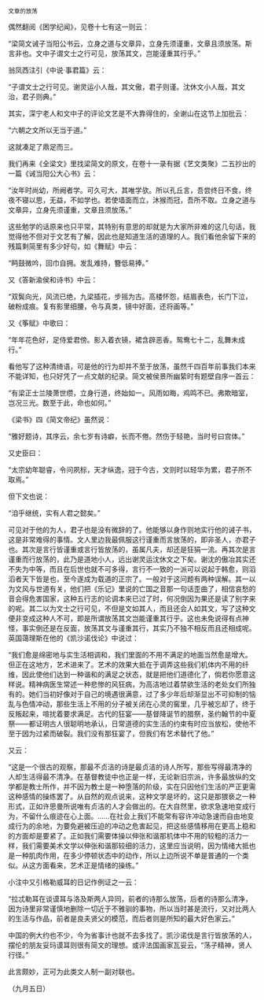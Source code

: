     文章的放荡 

   偶然翻阅《困学纪闻》，见卷十七有这一则云：

   “梁简文诫子当阳公书云，立身之道与文章异，立身先须谨重，文章且须放荡。斯言非也。文中子谓文士之行可见，放荡其文，岂能谨重其行乎。”

   翁凤西注引《中说·事君篇》云：

   “子谓文士之行可见。谢灵运小人哉，其文傲，君子则谨。沈休文小人哉，其文治，君子则典。”

   其实，深宁老人和文中子的评论文艺是不大靠得住的，全谢山在这节上加批云：

   “六朝之文所以无当于道。”

   这就凑足了鼎足而三。

   我们再来《全梁文》里找梁简文的原文，在卷十一录有据《艺文类聚》二五抄出的一篇《诫当阳公大心书》云：

   “汝年时尚幼，所阙者学。可久可大，其唯学欤。所以孔丘言，吾尝终日不食，终夜不寝以思，无益，不如学也。若使墙面而立，沐猴而冠，吾所不取。立身之道与文章异，立身先须谨重，文章且须放荡。”

   这些勉学的话原来也只平常，其特别有意思的却就是为大家所非难的这几句话，我觉得他不但对于文艺有了解，因此也是知道生活的道理的人。我们看他余留下来的残篇剩简里有多少好句，如《舞赋》中云：

   “眄鼓微吟，回巾自拥。发乱难持，簪低易捧。”

   又《答新渝侯和诗书》中云：

   “双鬓向光，风流已绝，九梁插花，步摇为古。高楼怀怨，结眉表色，长门下泣，破粉成痕。复有影里细腰，令与真类，镜中好面，还将画等。”

   又《筝赋》中歌曰：

   “年年花色好，足侍爱君傍。影入着衣镜，裙含辟恶香。鸳鸯七十二，乱舞未成行。”

   看他写了这种清绮语，可是他的行为却并不至于放荡，虽然千四百年前事我们本来不能详知，也只好凭了一点文献的纪录。简文被侯景所幽絷时有题壁自序一首云：

   “有梁正士兰陵萧世缵，立身行道，终始如一。风雨如晦，鸡鸣不已。弗欺暗室，岂况三光。数至于此，命也如何。”

   《梁书》四《简文帝纪》虽然说：

   “雅好题诗，其序云，余七岁有诗癖，长而不倦。然伤于轻艳，当时号曰宫体。”

   又史臣曰：

   “太宗幼年聪睿，令问夙标，天才纵逸，冠于今古，文则时以轻华为累，君子所不取焉。”

   但下文也说：

   “洎乎继统，实有人君之懿矣。”

   可见对于他的为人，君子也是没有微辞的了。他能够以身作则地实行他的诫子书，这是非常难得的事情。文人里边我最佩服这行谨重而言放荡的，即非圣人，亦君子也。其次是言行皆谨重或言行皆放荡的，虽属凡夫，却还是狂狷一流。再其次是言谨重而行放荡的，此乃是道地小人，远出谢灵运沈休文之下矣。谢沈的傲冶其实还不失为中等，而且在后世也就不可多得，言行不一致的一派可以说起于韩愈，则滔滔者天下皆是也，至今遂成为载道的正宗了。一般对于这问题有两种误解。其一以为文风与世道有关，他们把《乐记》里说的亡国之音那一句话歪曲了，相信哀愁的音会得危害国家，这种五行志的论调本来已过了时，何况倒因为果还是读了别字来的呢。其二以为文士之行可见，不但是文如其人，而且还会人如其文，写了这种文便非变成这种人不可，即是所谓放荡其文岂能谨重其行乎。这也未免说得有点神怪，事实倒还是在反面，放荡其文与谨重其行，其实乃不独不相反而且还相成呢。英国蔼理斯在他的《凯沙诺伐论》中说过：

   “我们愈是绵密地与实生活相调和，我们里面的不用不满足的地面当然愈是增大。但正在这地方，艺术进来了。艺术的效果大抵在于调弄这些我们机体内不用的纤维，因此使他们达到一种谐和的满足之状态，就是把他们道德化了，倘若你愿意这样说。精神病医生常述一种悲惨的风狂病，为高洁地过着禁欲生活的老处女们所独有的。她们当初好像对于自己的境遇很满意，过了多少年后却渐显出不可抑制的恼乱与色情冲动，那些生活上不用的分子被关闭在心灵的窖里，几乎被忘却了，终于反叛起来，喧扰着要求满足。古代的狂宴——基督降诞节的腊祭，圣约翰节的中夏祭——都证明古人很聪明地承认，日常道德的实生活的约束有时应当放松，使他不至于因为过紧而破裂。我们没有那狂宴了，但我们有艺术替代了他。”

   又云：

   “这是一个很古的观察，那最不贞洁的诗是最贞洁的诗人所写，那些写得最清净的人却生活得最不清净。在基督教徒中也正是一样，无论新旧宗派，许多最放纵的文学都是教士所作，并不因为教士是一种堕落的阶级，实在只因他们生活的严正更需这种感情的操练罢了。从自然的观点说来，这种文学是坏的，这只是那猥亵之一种形式，正如许思曼所说唯有贞洁的人才会做出的。在大自然里，欲求急速地变成行为，不留什么痕迹在心上面。……在社会上我们不能常有容许冲动急速而自由地变成行为的余地，为要免避被压迫的冲动之危害起见，把这些感情移用在更高上稳和的方面却是要紧了。正如我们需要体操以伸张和谐那机体中不用的较粗的活力一样，我们需要美术文学以伸张和谐那较细的活力，这里应当说明，因为情绪大抵也是一种肌肉作用，在多少停顿状态中的动作，所以上边所说不单是普通的一个类似。从这方面看来，艺术正是情绪的操练。”

   小注中又引格勒威耳的日记作例证之一云：

   “拉忒勒耳在谈谟耳与洛及斯两人异同，前者的诗那么放荡，后者的诗那么清净，因为诗里非常谨慎地删除一切近于不雅驯的事物，所以当时甚是流行，又对比两人的生活与作品，前者是良夫贤父的模范，而后者则是所知的最大好色家云。”

   中国的例大约也不少，今为省事计也就不去多找了。凯沙诺伐是言行皆放荡的人，摆伦的朋友妥玛谟耳则很有简文的理想。或评法国画家瓦妥云，“荡子精神，贤人行径。”

   此言颇妙，正可为此类文人制一副对联也。

   （九月五日）

